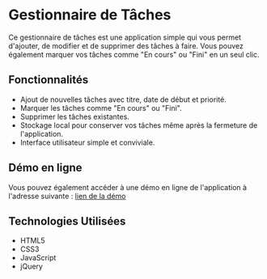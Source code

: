 # Gestionnaire de Tâches

Ce gestionnaire de tâches est une application simple qui vous permet d'ajouter, de modifier et de supprimer des tâches à faire. Vous pouvez également marquer vos tâches comme "En cours" ou "Fini" en un seul clic.

## Fonctionnalités

- Ajout de nouvelles tâches avec titre, date de début et priorité.
- Marquer les tâches comme "En cours" ou "Fini".
- Supprimer les tâches existantes.
- Stockage local pour conserver vos tâches même après la fermeture de l'application.
- Interface utilisateur simple et conviviale.

## Démo en ligne

Vous pouvez également accéder à une démo en ligne de l'application à l'adresse suivante : [lien de la démo](https://s0ul3y.github.io/Tache_gestion/)

## Technologies Utilisées

- HTML5
- CSS3
- JavaScript
- jQuery

